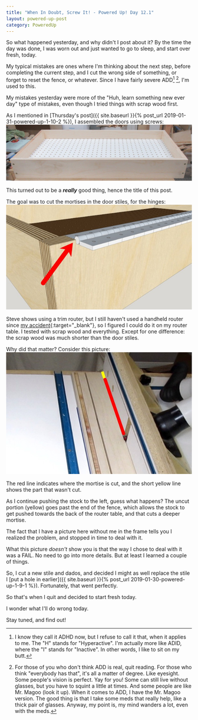```yaml
---
title: "When In Doubt, Screw It! - Powered Up! Day 12.1"
layout: powered-up-post
category: PoweredUp
---
```

So what happened yesterday, and why didn't I post about it? By the time the day was done, I was worn out and just wanted to go to sleep, and start over fresh, today.

My typical mistakes are ones where I'm thinking about the next step, before completing the current step, and I cut the wrong side of something, or forget to reset the fence, or whatever. Since I have fairly severe ADD[^1] [^2], I'm used to this.

My mistakes yesterday were more of the "Huh, learn something new ever day" type of mistakes, even though I tried things with scrap wood first.

As I mentioned in [Thursday's post]({{ site.baseurl }}{% post_url 2019-01-31-powered-up-1-10-2 %}), I assembled the doors using screws:
![](/assets/images-posts/powered-up-1/powered-up-1-12-1-02.jpg)

This turned out to be a ***really*** good thing, hence the title of this post.

The goal was to cut the mortises in the door stiles, for the hinges:
![](/assets/images-posts/powered-up-1/powered-up-1-12-1-01.jpg)

Steve shows using a trim router, but I still haven't used a handheld router since [my accident](https://youtu.be/BJmdSgWeaas){:target="_blank"}, so I figured I could do it on my router table. I tested with scrap wood and everything. Except for one difference: the scrap wood was much shorter than the door stiles.

Why did that matter? Consider this picture:
![](/assets/images-posts/powered-up-1/powered-up-1-12-1-03.jpg)

The red line indicates where the mortise is cut, and the short yellow line shows the part that wasn't cut.

As I continue pushing the stock to the left, guess what happens? The uncut portion (yellow) goes past the end of the fence, which allows the stock to get pushed towards the back of the router table, and that cuts a deeper mortise.

The fact that I have a picture here without me in the frame tells you I realized the problem, and stopped in time to deal with it.

What this picture *doesn't* show you is that the way I chose to deal with it was a FAIL. No need to go into more details. But at least I learned a couple of things.

So, I cut a new stile and dados, and decided I might as well replace the stile I [put a hole in earlier]({{ site.baseurl }}{% post_url 2019-01-30-powered-up-1-9-1 %}). Fortunately, that went perfectly.

So that's when I quit and decided to start fresh today.

I wonder what I'll do wrong today.

Stay tuned, and find out!

[^1]: I know they call it ADHD now, but I refuse to call it that, when it applies to me. The "H" stands for "Hyperactive". I'm actually more like ADID, where the "I" stands for "Inactive". In other words, I like to sit on my butt.

[^2]: For those of you who don't think ADD is real, quit reading. For those who think "everybody has that", it's all a matter of degree. Like eyesight. Some people's vision is perfect. Yay for you! Some can still live without glasses, but you have to squint a little at times. And some people are like Mr. Magoo (look it up). When it comes to ADD, I have the Mr. Magoo version. The good thing is that I take some meds that really help, like a thick pair of glasses. Anyway, my point is, my mind wanders a lot, even with the meds.